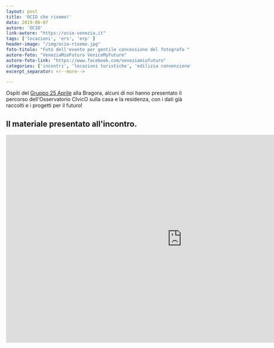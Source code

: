 ```yaml
---
layout: post
title: 'OCIO che rivemo!'
data: 2019-06-07
autore: 'OCIO'
link-autore: "https://ocio-venezia.it"
tags: ['locazioni', 'ers', 'erp' ]
header-image: "/img/ocio-rivemo.jpg"
foto-titolo: "Foto dell'evento per gentile concessione del fotografo "
autore-foto: "VeneziaMioFuturo VeniceMyFuture"
autore-foto-link: "https://www.facebook.com/veneziamiofuturo"
categories: ['incontri', 'locazioni turistiche', 'edilizia convenzionata','ERP']
excerpt_separator: <!--more-->

---
```

Ospiti del [Gruppo 25 Aprile](https://www.facebook.com/pg/veneziamiofuturo/about/?ref=page_internal) alla Bragora, alcuni di noi hanno presentato il percorso dell'Osservatorio CIvicO sulla casa e la residenza, con i dati già raccolti e i progetti per il futuro!<!--more-->


 

## Il materiale presentato all'incontro. 

<div class="slides-container">
	<iframe src="https://docs.google.com/presentation/d/e/2PACX-1vSRiPPAsR34vZMnMbHKt5CuzP54KGUNt79MZDWu_O4Gne8IM2G9tOurCqwNjjunI1x7JzICeOl34iCs/embed?start=false&loop=false&delayms=3000" frameborder="0" width="960" height="569" allowfullscreen="true" mozallowfullscreen="true" webkitallowfullscreen="true"></iframe>
</div>

